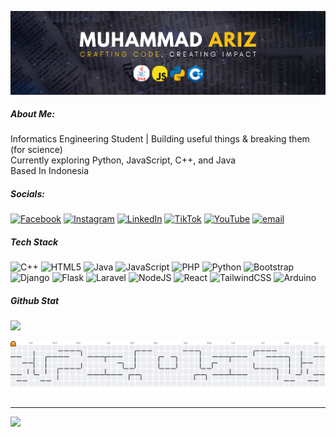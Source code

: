 ![Muhammad Ariz](img/dazzle.png)

##### About Me:
Informatics Engineering Student | Building useful things & breaking them (for science)<br>Currently exploring Python, JavaScript, C++, and Java<br>Based In Indonesia

##### Socials:
[![Facebook](https://img.shields.io/badge/Facebook-%231877F2.svg?logo=Facebook&logoColor=white)](https://facebook.com/ariz) [![Instagram](https://img.shields.io/badge/Instagram-%23E4405F.svg?logo=Instagram&logoColor=white)](https://instagram.com/@arizzira) [![LinkedIn](https://img.shields.io/badge/LinkedIn-%230077B5.svg?logo=linkedin&logoColor=white)](https://linkedin.com/in/Muhammad_Ariz) [![TikTok](https://img.shields.io/badge/TikTok-%23000000.svg?logo=TikTok&logoColor=white)](https://tiktok.com/@@arizzira) [![YouTube](https://img.shields.io/badge/YouTube-%23FF0000.svg?logo=YouTube&logoColor=white)](https://youtube.com/@codingforevryone) [![email](https://img.shields.io/badge/Email-D14836?logo=gmail&logoColor=white)](mailto:arizgg6@gmail.com) 

##### Tech Stack
![C++](https://img.shields.io/badge/c++-%2300599C.svg?style=for-the-badge&logo=c%2B%2B&logoColor=white) ![HTML5](https://img.shields.io/badge/html5-%23E34F26.svg?style=for-the-badge&logo=html5&logoColor=white) ![Java](https://img.shields.io/badge/java-%23ED8B00.svg?style=for-the-badge&logo=openjdk&logoColor=white) ![JavaScript](https://img.shields.io/badge/javascript-%23323330.svg?style=for-the-badge&logo=javascript&logoColor=%23F7DF1E) ![PHP](https://img.shields.io/badge/php-%23777BB4.svg?style=for-the-badge&logo=php&logoColor=white) 
![Python](https://img.shields.io/badge/python-3670A0?style=for-the-badge&logo=python&logoColor=ffdd54) ![Bootstrap](https://img.shields.io/badge/bootstrap-%238511FA.svg?style=for-the-badge&logo=bootstrap&logoColor=white) ![Django](https://img.shields.io/badge/django-%23092E20.svg?style=for-the-badge&logo=django&logoColor=white) ![Flask](https://img.shields.io/badge/flask-%23000.svg?style=for-the-badge&logo=flask&logoColor=white) ![Laravel](https://img.shields.io/badge/laravel-%23FF2D20.svg?style=for-the-badge&logo=laravel&logoColor=white) ![NodeJS](https://img.shields.io/badge/node.js-6DA55F?style=for-the-badge&logo=node.js&logoColor=white) ![React](https://img.shields.io/badge/react-%2320232a.svg?style=for-the-badge&logo=react&logoColor=%2361DAFB)
![TailwindCSS](https://img.shields.io/badge/tailwindcss-%2338B2AC.svg?style=for-the-badge&logo=tailwind-css&logoColor=white) ![Arduino](https://img.shields.io/badge/-Arduino-00979D?style=for-the-badge&logo=Arduino&logoColor=white)

##### Github Stat
![](https://github-readme-stats.vercel.app/api/top-langs/?username=arizzira&theme=date_night&hide_border=true&include_all_commits=false&count_private=false&layout=compact)

<picture>
  <source media="(prefers-color-scheme: dark)" srcset="https://raw.githubusercontent.com/arizzira/arizzira/output/pacman-contribution-graph-dark.svg">
  <source media="(prefers-color-scheme: light)" srcset="https://raw.githubusercontent.com/arizzira/arizzira/output/pacman-contribution-graph.svg">
  <img alt="pacman contribution graph" src="https://raw.githubusercontent.com/arizzira/arizzira/output/pacman-contribution-graph.svg">
</picture>

###
###
---
[![](https://visitcount.itsvg.in/api?id=arizzira&icon=0&color=0)](https://visitcount.itsvg.in)

<!-- Proudly created with GPRM ( https://gprm.itsvg.in ) -->
